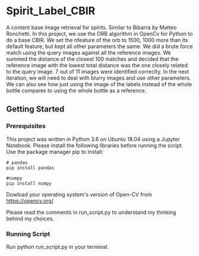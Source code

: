 # Spirit_Label_CBIR

A content base image retrieval for spirits. Similar to Bibarra by Matteo Ronchetti. In this project, we use the ORB algorithm in OpenCv for Python to do a base CBIR. We set the nfeature of the orb to 1500, 1000 more than its default feature, but kept all other parameters the same. We did a brute force match using the query images against all the reference images. We summed the distance of the closest 100 matches and decided that the reference image with the lowest total distance was the one closely related to the query image. 7 out of 11 images were identified correclty. In the next iteration, we will need to deal with blurry images and use other parameters. We can also see how just using the image of the labels instead of the whole bottle compares to using the whole bottle as a reference.

## Getting Started

### Prerequisites

This project was written in Python 3.6 on Ubuntu 18.04 using a Jupyter Notebook. Please install the following libraries before running the script. Use the package manager pip to install:

```
# pandas
pip install pandas

#numpy
pip install numpy

```

Dowload your operating system's version of Open-CV from https://opencv.org/

Please read the comments in run_script.py to understand my thinking behind my choices.

### Running Script
Run python run_script.py in your terminal.


